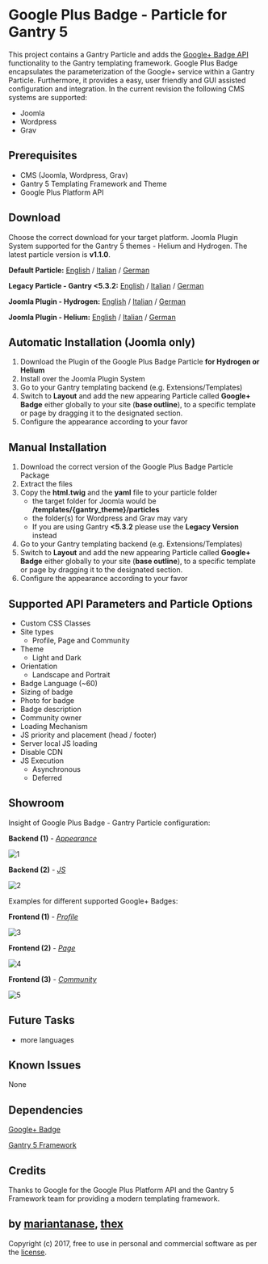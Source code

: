 # Google Plus Badge - Particle for Gantry 5
This project contains a Gantry Particle and adds the [Google+ Badge API](https://developers.google.com/+/web/badge/) functionality to the Gantry templating framework. Google Plus Badge encapsulates the parameterization of the Google+ service within a Gantry Particle. Furthermore, it provides a easy, user friendly and GUI assisted configuration and integration. In the current revision the following CMS systems are supported:
* Joomla
* Wordpress
* Grav

## Prerequisites
* CMS (Joomla, Wordpress, Grav)
* Gantry 5 Templating Framework and Theme
* Google Plus Platform API

## Download
Choose the correct download for your target platform. Joomla Plugin System supported for the Gantry 5 themes - Helium and Hydrogen. The latest particle version is **v1.1.0**.

**Default Particle:**
[English](https://github.com/thexmanxyz/Google-Plus-Badge-Gantry/releases/download/v1.1.0/gpb.particle.only.EN.v1.1.0.zip) / [Italian](https://github.com/thexmanxyz/Google-Plus-Badge-Gantry/releases/download/v1.1.0/gpb.particle.only.IT.v1.1.0.zip) / [German](https://github.com/thexmanxyz/Google-Plus-Badge-Gantry/releases/download/v1.1.0/gpb.particle.only.DE.v1.1.0.zip)

**Legacy Particle - Gantry <5.3.2:**
[English](https://github.com/thexmanxyz/Google-Plus-Badge-Gantry/releases/download/v1.1.0/gpb.particle.only.legacy.EN.v1.1.0.zip) / [Italian](https://github.com/thexmanxyz/Google-Plus-Badge-Gantry/releases/download/v1.1.0/gpb.particle.only.legacy.IT.v1.1.0.zip) / [German](https://github.com/thexmanxyz/Google-Plus-Badge-Gantry/releases/download/v1.1.0/gpb.particle.only.legacy.DE.v1.1.0.zip)

**Joomla Plugin - Hydrogen:**
[English](https://github.com/thexmanxyz/Google-Plus-Badge-Gantry/releases/download/v1.1.0/gpb.j3.hydrogen.EN.v1.1.0.zip) / [Italian](https://github.com/thexmanxyz/Google-Plus-Badge-Gantry/releases/download/v1.1.0/gpb.j3.hydrogen.IT.v1.1.0.zip) / [German](https://github.com/thexmanxyz/Google-Plus-Badge-Gantry/releases/download/v1.1.0/gpb.j3.hydrogen.DE.v1.1.0.zip)

**Joomla Plugin - Helium:**
[English](https://github.com/thexmanxyz/Google-Plus-Badge-Gantry/releases/download/v1.1.0/gpb.j3.helium.EN.v1.1.0.zip) / [Italian](https://github.com/thexmanxyz/Google-Plus-Badge-Gantry/releases/download/v1.1.0/gpb.j3.helium.IT.v1.1.0.zip) / [German](https://github.com/thexmanxyz/Google-Plus-Badge-Gantry/releases/download/v1.1.0/gpb.j3.helium.DE.v1.1.0.zip)

## Automatic Installation (Joomla only)
1. Download the Plugin of the Google Plus Badge Particle **for Hydrogen or Helium**
2. Install over the Joomla Plugin System
3. Go to your Gantry templating backend (e.g. Extensions/Templates)
4. Switch to **Layout** and add the new appearing Particle called **Google+ Badge** either globally to your site (**base outline**), to a specific template or page by dragging it to the designated section.
5. Configure the appearance according to your favor

## Manual Installation
1. Download the correct version of the Google Plus Badge Particle Package
2. Extract the files
3. Copy the **html.twig** and the **yaml** file to your particle folder 
   * the target folder for Joomla would be **/templates/{gantry_theme}/particles**
   * the folder(s) for Wordpress and Grav may vary
   * If you are using Gantry **<5.3.2** please use the **Legacy Version** instead
4. Go to your Gantry templating backend (e.g. Extensions/Templates)
5. Switch to **Layout** and add the new appearing Particle called **Google+ Badge** either globally to your site (**base outline**), to a specific template or page by dragging it to the designated section.
6. Configure the appearance according to your favor

## Supported API Parameters and Particle Options
* Custom CSS Classes
* Site types
  * Profile, Page and Community
* Theme
  * Light and Dark
* Orientation
  * Landscape and Portrait
* Badge Language (~60)
* Sizing of badge
* Photo for badge
* Badge description
* Community owner
* Loading Mechanism
* JS priority and placement (head / footer)
* Server local JS loading
* Disable CDN
* JS Execution
  * Asynchronous
  * Deferred

## Showroom
Insight of Google Plus Badge - Gantry Particle configuration:

**Backend (1)** - *[Appearance](/screenshots/backend_appearance.png)*

![1](/screenshots/backend_appearance.png)

**Backend (2)** - *[JS](/screenshots/backend_js.png)*

![2](/screenshots/backend_js.png)

Examples for different supported Google+ Badges:

**Frontend (1)** - *[Profile](/screenshots/frontend_profile.png)*

![3](/screenshots/frontend_profile.png)

**Frontend (2)** - *[Page](/screenshots/frontend_page.png)*

![4](/screenshots/frontend_page.png)

**Frontend (3)** - *[Community](/screenshots/frontend_community.png)*

![5](/screenshots/frontend_community.png)

## Future Tasks
* more languages

## Known Issues
None

## Dependencies
[Google+ Badge](https://developers.google.com/+/web/badge/)

[Gantry 5 Framework](http://gantry.org/)

## Credits
Thanks to Google for the Google Plus Platform API and the Gantry 5 Framework team for providing a modern templating framework.

## by [mariantanase](https://github.com/mariantanase), [thex](https://github.com/thexmanxyz)
Copyright (c) 2017, free to use in personal and commercial software as per the [license](/LICENSE.md).
